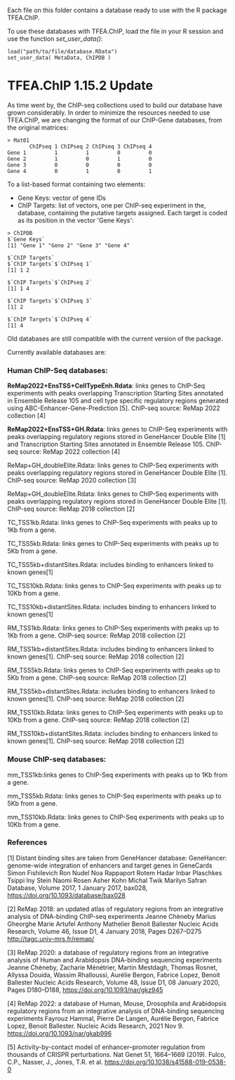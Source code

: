 Each file on this folder contains a database ready to use with the R package TFEA.ChIP.

To use these databases with TFEA.ChIP, load the file in your R session and use the function *set_user_data()*:
```
load("path/to/file/database.RData")
set_user_data( MetaData, ChIPDB )
```
# TFEA.ChIP 1.15.2 Update

As time went by, the ChIP-seq collections used to build our database have grown considerably. In order to minimize the resources needed to use TFEA.ChIP, we are changing the format of our ChIP-Gene databases, from the original matrices:

```
> Mat01
       ChIPseq 1 ChIPseq 2 ChIPseq 3 ChIPseq 4
Gene 1         1         1         0         0
Gene 2         1         0         1         0
Gene 3         0         0         0         0
Gene 4         0         1         0         1
```
To a list-based format containing two elements:
* Gene Keys: vector of gene IDs
* ChIP Targets: list of vectors, one per ChIP-seq experiment in the, database, containing the putative targets assigned. Each target is coded as its position in the vector 'Gene Keys':
```
> ChIPDB
$`Gene Keys`
[1] "Gene 1" "Gene 2" "Gene 3" "Gene 4"

$`ChIP Targets`
$`ChIP Targets`$`ChIPseq 1`
[1] 1 2

$`ChIP Targets`$`ChIPseq 2`
[1] 1 4

$`ChIP Targets`$`ChIPseq 3`
[1] 2

$`ChIP Targets`$`ChIPseq 4`
[1] 4
```

Old databases are still compatible with the current version of the package.

Currently available databases are:

### Human ChIP-Seq databases:

**ReMap2022+EnsTSS+CellTypeEnh.Rdata**: links genes to ChIP-Seq experiments with peaks overlapping Transcription Starting Sites annotated in Ensemble Release 105 and cell type specific regulatory regions generated using ABC-Enhancer-Gene-Prediction [5]. ChIP-seq source: ReMap 2022 collection [4]

**ReMap2022+EnsTSS+GH.Rdata**: links genes to ChIP-Seq experiments with peaks overlapping regulatory regions stored in GeneHancer Double Elite [1] and Transcription Starting Sites annotated in Ensemble Release 105. ChIP-seq source: ReMap 2022 collection [4]

ReMap+GH_doubleElite.Rdata: links genes to ChIP-Seq experiments with peaks overlapping regulatory regions stored in GeneHancer Double Elite [1]. ChIP-seq source: ReMap 2020 collection [3]

ReMap+GH_doubleElite.Rdata: links genes to ChIP-Seq experiments with peaks overlapping regulatory regions stored in GeneHancer Double Elite [1]. ChIP-seq source: ReMap 2018 collection [2]

TC_TSS1kb.Rdata: links genes to ChIP-Seq experiments with peaks up to 1Kb from a gene.

TC_TSS5kb.Rdata: links genes to ChIP-Seq experiments with peaks up to 5Kb from a gene.

TC_TSS5kb+distantSites.Rdata: includes binding to enhancers linked to known genes[1] 

TC_TSS10kb.Rdata: links genes to ChIP-Seq experiments with peaks up to 10Kb from a gene.

TC_TSS10kb+distantSites.Rdata: includes binding to enhancers linked to known genes[1]


RM_TSS1kb.Rdata: links genes to ChIP-Seq experiments with peaks up to 1Kb from a gene. ChIP-seq source: ReMap 2018 collection [2]

RM_TSS1kb+distantSites.Rdata: includes binding to enhancers linked to known genes[1]. ChIP-seq source: ReMap 2018 collection [2]

RM_TSS5kb.Rdata: links genes to ChIP-Seq experiments with peaks up to 5Kb from a gene. ChIP-seq source: ReMap 2018 collection [2]

RM_TSS5kb+distantSites.Rdata: includes binding to enhancers linked to known genes[1]. ChIP-seq source: ReMap 2018 collection [2]

RM_TSS10kb.Rdata: links genes to ChIP-Seq experiments with peaks up to 10Kb from a gene. ChIP-seq source: ReMap 2018 collection [2]

RM_TSS10kb+distantSites.Rdata: includes binding to enhancers linked to known genes[1]. ChIP-seq source: ReMap 2018 collection [2]

### Mouse ChIP-seq databases:

mm_TSS1kb:links genes to ChIP-Seq experiments with peaks up to 1Kb from a gene.

mm_TSS5kb.Rdata: links genes to ChIP-Seq experiments with peaks up to 5Kb from a gene.

mm_TSS10kb.Rdata: links genes to ChIP-Seq experiments with peaks up to 10Kb from a gene.

### References

[1] Distant binding sites are taken from GeneHancer database:
GeneHancer: genome-wide integration of enhancers and target genes in GeneCards
Simon Fishilevich Ron Nudel Noa Rappaport Rotem Hadar Inbar Plaschkes Tsippi Iny Stein Naomi Rosen Asher Kohn Michal Twik Marilyn Safran
Database, Volume 2017, 1 January 2017, bax028, https://doi.org/10.1093/database/bax028

[2] ReMap 2018: an updated atlas of regulatory regions from an integrative analysis of DNA-binding ChIP-seq experiments
Jeanne Chèneby Marius Gheorghe Marie Artufel Anthony Mathelier Benoit Ballester
Nucleic Acids Research, Volume 46, Issue D1, 4 January 2018, Pages D267–D275
http://tagc.univ-mrs.fr/remap/

[3] ReMap 2020: a database of regulatory regions from an integrative analysis of Human and Arabidopsis DNA-binding sequencing experiments
Jeanne Chèneby, Zacharie Ménétrier, Martin Mestdagh, Thomas Rosnet, Allyssa Douida, Wassim Rhalloussi, Aurélie Bergon, Fabrice Lopez, Benoit Ballester
Nucleic Acids Research, Volume 48, Issue D1, 08 January 2020, Pages D180–D188, https://doi.org/10.1093/nar/gkz945

[4] ReMap 2022: a database of Human, Mouse, Drosophila and Arabidopsis regulatory regions from an integrative analysis of DNA-binding sequencing experiments
Fayrouz Hammal, Pierre De Langen, Aurélie Bergon, Fabrice Lopez, Benoit Ballester. Nucleic Acids Research, 2021 Nov 9. https://doi.org/10.1093/nar/gkab996

[5] Activity-by-contact model of enhancer–promoter regulation from thousands of CRISPR perturbations. Nat Genet 51, 1664–1669 (2019). Fulco, C.P., Nasser, J., Jones, T.R. et al. https://doi.org/10.1038/s41588-019-0538-0
